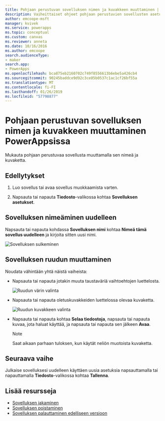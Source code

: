 ```yaml
---
title: Pohjaan perustuvan sovelluksen nimen ja kuvakkeen muuttaminen | Microsoft Docs
description: Vaiheittaiset ohjeet pohjaan perustuvien sovellusten asetusten, kuten nimen ja kuvakkeen, muuttamiseen PowerAppsissa
author: emcoope-msft
manager: kvivek
ms.service: powerapps
ms.topic: conceptual
ms.custom: canvas
ms.reviewer: anneta
ms.date: 10/16/2016
ms.author: emcoope
search.audienceType:
- maker
search.app:
- PowerApps
ms.openlocfilehash: bca875eb2160702c749f8556613b6ebe5a426cb4
ms.sourcegitcommit: 90245baddce9d92c3ce85b0537c1ac1cf26bf55a
ms.translationtype: MT
ms.contentlocale: fi-FI
ms.lasthandoff: 01/26/2019
ms.locfileid: "57798877"
---
```

# <a name="change-app-name-and-icon-for-a-canvas-app-in-powerapps"></a>Pohjaan perustuvan sovelluksen nimen ja kuvakkeen muuttaminen PowerAppsissa
Mukauta pohjaan perustuvaa sovellusta muuttamalla sen nimeä ja kuvaketta.

## <a name="prerequisites"></a>Edellytykset
1. Luo sovellus tai avaa sovellus muokkaamista varten.

2. Napsauta tai napauta **Tiedosto**-valikossa kohtaa **Sovelluksen asetukset**.

## <a name="rename-an-app"></a>Sovelluksen nimeäminen uudelleen
Napsauta tai napauta kohdassa **Sovelluksen nimi** kohtaa **Nimeä tämä sovellus uudelleen** ja kirjoita sitten uusi nimi.

![Sovelluksen sulkeminen](./media/set-name-tile/rename-app.png)

## <a name="change-an-app-tile"></a>Sovelluksen ruudun muuttaminen
Noudata vähintään yhtä näistä vaiheista:

* Napsauta tai napauta jotakin muuta taustaväriä vaihtoehtojen luettelosta.

    ![Ruudun värin valinta](./media/set-name-tile/tile-colors.png)

* Napsauta tai napauta oletuskuvakkeiden luettelossa olevaa kuvaketta.

    ![Ruudun kuvakkeen valinta](./media/set-name-tile/tile-icons.png)

* Napsauta tai napauta kohtaa **Selaa tiedostoja**, napsauta tai napauta kuvaa, jota haluat käyttää, ja napsauta tai napauta sen jälkeen **Avaa**.

    > [!NOTE]
  > Saat aikaan parhaan tuloksen, kun käytät neliön muotoista kuvaketta.

## <a name="next-step"></a>Seuraava vaihe
Julkaise sovelluksesi uudelleen käyttäen uusia asetuksia napsauttamalla tai napauttamalla **Tiedosto**-valikossa kohtaa **Tallenna**.

## <a name="more-resources"></a>Lisää resursseja
* [Sovelluksen jakaminen](share-app.md)
* [Sovelluksen poistaminen](delete-app.md)
* [Sovelluksen palauttaminen edelliseen versioon](restore-an-app.md)
